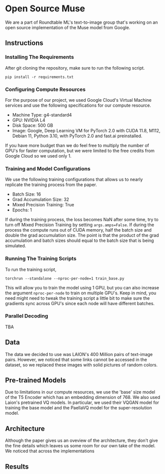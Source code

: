 # Open Source Muse
We are a part of Roundtable ML's text-to-image group that's working on an open source implementation of the Muse model from Google.
## Instructions
### Installing The Requirements
After git cloning the repository, make sure to run the following script.
```
pip install -r requirements.txt
```
### Configuring Compute Resources
For the purpose of our project, we used Google Cloud's Virtual Machine services and use the following specifications for our compute resource.

- Machine Type: g4-standard4
- GPU: NVIDIA L4
- Disk Space: 500 GB
- Image: Google, Deep Learning VM for PyTorch 2.0 with CUDA 11.8, M112, Debian 11, Python 3.10, with PyTorch 2.0 and fast.ai preinstalled.

If you have more budget than we do feel free to multiply the number of GPU's for faster computation, but we were limited to the free credits from Google Cloud so we used only 1.

### Training and Model Configurations
We use the following training configurations that allows us to nearly replicate the training process from the paper.
- Batch Size: 16
- Grad Accumulation Size: 32
- Mixed Precision Training: True
- Epochs: 1

If during the training process, the loss becomes NaN after some time, try to turn off Mixed Precision Training by setting `args.amps=False`. If during the process the compute runs out of CUDA memory, half the batch size and double the grad accumulation size. The point is that the product of the grad accumulation and batch sizes should equal to the batch size that is being simulated.

### Running The Training Scripts
To run the training script,
```
torchrun --standalone --nproc-per-node=1 train_base.py
```
This will allow you to train the model using 1 GPU, but you can also increase the argument `nproc-per-node` to train on multiple GPU's. Keep in mind, you need might need to tweak the training script a little bit to make sure the gradients sync across GPU's since each node will have different batches.

### Parallel Decoding
TBA

## Data
The data we decided to use was LAION's 400 Million pairs of text-image pairs. However, we noticed that some links cannot be accessed in the dataset, so we replaced these images with solid pictures of random colors. 

## Pre-trained Models
Due to limitations in our compute resources, we use the 'base' size model of the T5 Encoder which has an embedding dimension of 768. We also used Laion's pretrained VQ models. In particular, we used their VQGAN model for training the base model and the PaellaVQ model for the super-resolution model.

## Architecture
Although the paper gives us an oveview of the architecture, they don't give the fine details which leaves us some room for our own take of the model. We noticed that across the implementations 

## Results
